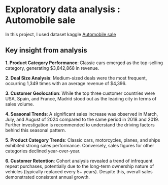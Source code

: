 # Exploratory data analysis : Automobile sale
In this project, I used dataset kaggle [Automobile sale](https://www.kaggle.com/datasets/ddosad/auto-sales-data/data)

## Key insight from analysis
**1. Product Category Performance**: Classic cars emerged as the top-selling category, generating $3,842,868 in revenue.

**2. Deal Size Analysis**: Medium-sized deals were the most frequent, occurring 1,349 times with an average revenue of $4,396.

**3. Customer Geolocation**: While the top three customer countries were USA, Spain, and France, Madrid stood out as the leading city in terms of sales volume.

**4. Seasonal Trends**: A significant sales increase was observed in March, July, and August of 2024 compared to the same period in 2018 and 2019. Further investigation is recommended to understand the driving factors behind this seasonal pattern.

**5. Product Category Trends**: Classic cars, motorcycles, planes, and ships exhibited strong sales performance. Conversely, sales figures for other categories declined year-over-year.

**6. Customer Retention**: Cohort analysis revealed a trend of infrequent repeat purchases, potentially due to the long-term ownership nature of vehicles (typically replaced every 5+ years). Despite this, overall sales demonstrated consistent annual growth.

